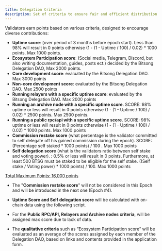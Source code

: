 ```yaml
---
title: Delegation Criteria
description: Set of criteria to ensure fair and efficient distribution of rewards
---
```


Validators earn points based on various criteria, designed to encourage diverse contributions:

- **Uptime score**: (over period of 3 months before epoch start). Less than 98% will result in 0 points otherwise (1 - (1 - Uptime / 100) / 0.02) * 1000 points. Max 1000 points.
- **Ecosystem Participation score**: (Social media, Telegram, Discord, but also writing documentation, guides, posts ect.) decided by the Bitsong Delegation DAO, Max 2000 points.
- **Core development score**: evaluated by the Bitsong Delegation DAO. Max 3000 points
- **Non-core development score**: evaluated by the Bitsong Delegation DAO. Max 2500 points
- **Running relayers with a specific uptime score**: evaluated by the Bitsong Delegation DAO. Max 2000 points
- **Running an archive node with a specific uptime score**. SCORE: 98% uptime or less will result in 0 points otherwise (1 - (1 - Uptime / 100) / 0.02) * 2500 points. Max 2500 points.
- **Running a public rpc/api with a specific uptime score**. SCORE: 98% uptime or less will result in 0 points otherwise (1 - (1 - Uptime / 100) / 0.02) * 1000 points. Max 1000 points
- **Commission restake score** (what percentage is the validator committed to self delegate off his gained commission during the epoch). SCORE: (Percentage self staked * 1000 points) / 100 . Max 1000 points
- **Self delegation score** (what is the validators ratio between self stake and voting power). : 0.5% or less will result in 0 points. Furthermore, at least 500 BTSG must be staked to be eligible for the self stake.
((Self stake / Voting power) * 1000 points) / 100. Max 1000 points

<u>Total Maximum Points: 16,000 points</u>

- The "**Commission restake score**" will not be considered in this Epoch and will be introduced in the next one (Epoch #4). 

- **Uptime Score and Self delegation score** will be calculated with on-chain data using the following script.

- For the **Public RPC/API, Relayers and Archive nodes criteria**, will be assigned max score due to lack of data.

- The **qualitative criteria** such as “Ecosystem Participation score” will be evaluated as an average of the scores assigned by each member of the Delegation DAO, based on links and contents provided in the application form.

